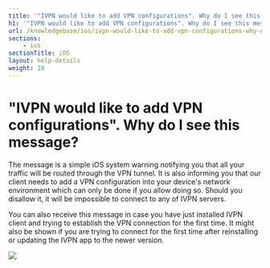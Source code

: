 ```yaml
---
title: '"IVPN would like to add VPN configurations". Why do I see this message? - IVPN Help'
h1: '"IVPN would like to add VPN configurations". Why do I see this message?'
url: /knowledgebase/ios/ivpn-would-like-to-add-vpn-configurations-why-do-i-see-this-message/
sections:
    - ios
sectionTitle: iOS
layout: help-details
weight: 10
---
```

# "IVPN would like to add VPN configurations". Why do I see this message?

The message is a simple iOS system warning notifying you that all your traffic will be routed through the VPN tunnel. It is also informing you that our client needs to add a VPN configuration into your device's network environment which can only be done if you allow doing so. Should you disallow it, it will be impossible to connect to any of IVPN servers.

You can also receive this message in case you have just installed IVPN client and trying to establish the VPN connection for the first time. It might also be shown if you are trying to connect for the first time after reinstalling or updating the IVPN app to the newer version.

![](/images-static/uploads/ios-add-configurations.png)
